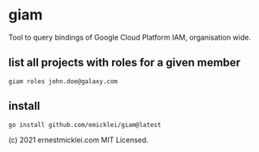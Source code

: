 # giam

Tool to query bindings of Google Cloud Platform IAM, organisation wide.

## list all projects with roles for a given member

    giam roles john.doe@galaxy.com

## install

    go install github.com/emicklei/giam@latest
    
    
(c) 2021 ernestmicklei.com MIT Licensed.
